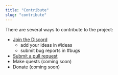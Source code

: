 ```yaml
---
title: "Contribute"
slug: "contribute"
---
```


There are several ways to contribute to the project:

- [Join the Discord](https://discord.gg/A3UAfYvnxM)
  - add your ideas in #ideas
  - submit bug reports in #bugs
- [Submit a pull request](https://github.com/democratizedspace/dspace/pulls)
- Make quests (coming soon)
- Donate (coming soon)